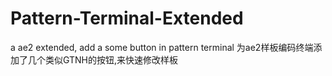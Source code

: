 # Pattern-Terminal-Extended
a ae2 extended, add a some button in pattern terminal
为ae2样板编码终端添加了几个类似GTNH的按钮,来快速修改样板
